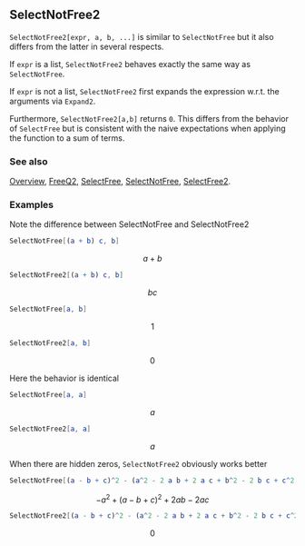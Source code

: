 ## SelectNotFree2

`SelectNotFree2[expr, a, b, ...]` is similar to `SelectNotFree` but it also differs from the latter in several respects.

If `expr` is  a list, `SelectNotFree2` behaves exactly the same way as `SelectNotFree`.

If `expr` is not a list, `SelectNotFree2` first expands the expression w.r.t. the arguments via `Expand2`.

Furthermore, `SelectNotFree2[a,b]` returns `0`. This differs from the behavior of `SelectFree` but is consistent with the naive expectations when applying the function to a sum of terms.

### See also

[Overview](Extra/FeynCalc.md), [FreeQ2](FreeQ2.md), [SelectFree](SelectFree.md), [SelectNotFree](SelectNotFree.md), [SelectFree2](SelectFree2.md).

### Examples

Note the difference between SelectNotFree and SelectNotFree2

```mathematica
SelectNotFree[(a + b) c, b]
```

$$a+b$$

```mathematica
SelectNotFree2[(a + b) c, b]
```

$$b c$$

```mathematica
SelectNotFree[a, b]
```

$$1$$

```mathematica
SelectNotFree2[a, b]
```

$$0$$

Here the behavior is identical

```mathematica
SelectNotFree[a, a]
```

$$a$$

```mathematica
SelectNotFree2[a, a]
```

$$a$$

When there are hidden zeros, `SelectNotFree2` obviously works better

```mathematica
SelectNotFree[(a - b + c)^2 - (a^2 - 2 a b + 2 a c + b^2 - 2 b c + c^2), a]
```

$$-a^2+(a-b+c)^2+2 a b-2 a c$$

```mathematica
SelectNotFree2[(a - b + c)^2 - (a^2 - 2 a b + 2 a c + b^2 - 2 b c + c^2), a]
```

$$0$$

